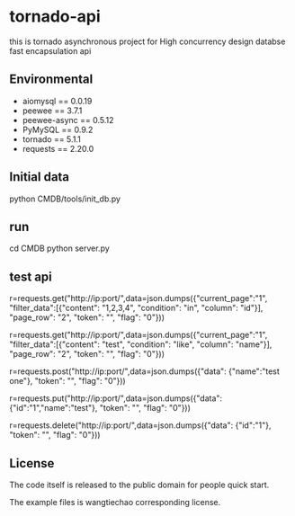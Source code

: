 tornado-api
===========
this is tornado asynchronous  project  for High concurrency design databse fast encapsulation api

Environmental
-------------

* aiomysql == 0.0.19
* peewee == 3.7.1
* peewee-async == 0.5.12
* PyMySQL == 0.9.2
* tornado == 5.1.1
* requests == 2.20.0


Initial data
-------

python CMDB/tools/init_db.py


run
-------

cd CMDB
python server.py


test api
-------

r=requests.get("http://ip:port/",data=json.dumps({"current_page":"1", "filter_data":[{"content": "1,2,3,4", "condition": "in", "column": "id"}], "page_row": "2", "token": "", "flag": "0"}))

r=requests.get("http://ip:port/",data=json.dumps({"current_page":"1", "filter_data":[{"content": "test", "condition": "like", "column": "name"}], "page_row": "2", "token": "", "flag": "0"}))

r=requests.post("http://ip:port/",data=json.dumps({"data": {"name":"test one"}, "token": "", "flag": "0"}))

r=requests.put("http://ip:port/",data=json.dumps({"data": {"id":"1","name":"test"}, "token": "", "flag": "0"}))

r=requests.delete("http://ip:port/",data=json.dumps({"data": {"id":"1"}, "token": "", "flag": "0"}))



License
-------

The code itself is released to the public domain for people quick start.

The example files  is  wangtiechao corresponding license.

